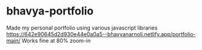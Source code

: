 # bhavya-portfolio
Made my personal portfolio using various javascript libraries
https://642e90645d2d930e44e0a0a5--bhavyanarnoli.netlify.app/portfolio-main/
Works fine at 80% zoom-in
